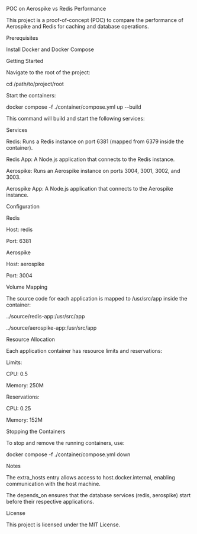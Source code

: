 POC on Aerospike vs Redis Performance

This project is a proof-of-concept (POC) to compare the performance of Aerospike and Redis for caching and database operations.

Prerequisites

Install Docker and Docker Compose

Getting Started

Navigate to the root of the project:

cd /path/to/project/root

Start the containers:

docker compose -f ./container/compose.yml up --build

This command will build and start the following services:

Services

Redis: Runs a Redis instance on port 6381 (mapped from 6379 inside the container).

Redis App: A Node.js application that connects to the Redis instance.

Aerospike: Runs an Aerospike instance on ports 3004, 3001, 3002, and 3003.

Aerospike App: A Node.js application that connects to the Aerospike instance.

Configuration

Redis

Host: redis

Port: 6381

Aerospike

Host: aerospike

Port: 3004

Volume Mapping

The source code for each application is mapped to /usr/src/app inside the container:

../source/redis-app:/usr/src/app

../source/aerospike-app:/usr/src/app

Resource Allocation

Each application container has resource limits and reservations:

Limits:

CPU: 0.5

Memory: 250M

Reservations:

CPU: 0.25

Memory: 152M

Stopping the Containers

To stop and remove the running containers, use:

   docker compose -f ./container/compose.yml down

Notes

The extra_hosts entry allows access to host.docker.internal, enabling communication with the host machine.

The depends_on ensures that the database services (redis, aerospike) start before their respective applications.

License

This project is licensed under the MIT License.
